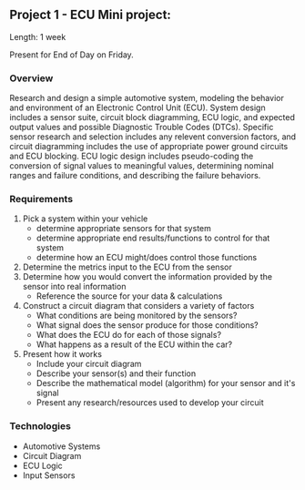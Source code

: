 ## Project 1 - ECU Mini project:

Length: 1 week

Present for End of Day on Friday.

### Overview

Research and design a simple automotive system, modeling the behavior and environment of an Electronic Control Unit (ECU). System design includes a sensor suite, circuit block diagramming, ECU logic, and expected output values and possible Diagnostic Trouble Codes (DTCs). Specific sensor research and selection includes any relevent conversion factors, and circuit diagramming includes the use of appropriate power ground circuits and ECU blocking. ECU logic design includes pseudo-coding the conversion of signal values to meaningful values, determining nominal ranges and failure conditions, and describing the failure behaviors.

### Requirements

1. Pick a system within your vehicle
    - determine appropriate sensors for that system
    - determine appropriate end results/functions to control for that system
    - determine how an ECU might/does control those functions
2. Determine the metrics input to the ECU from the sensor
3. Determine how you would convert the information provided by the sensor into real information
    - Reference the source for your data & calculations
4. Construct a circuit diagram that considers a variety of factors
    - What conditions are being monitored by the sensors?
    - What signal does the sensor produce for those conditions?
    - What does the ECU do for each of those signals?
    - What happens as a result of the ECU within the car?
5. Present how it works
    - Include your circuit diagram
    - Describe your sensor(s) and their function
    - Describe the mathematical model (algorithm) for your sensor and it's signal
    - Present any research/resources used to develop your circuit

### Technologies

-   Automotive Systems
-   Circuit Diagram
-   ECU Logic
-   Input Sensors
